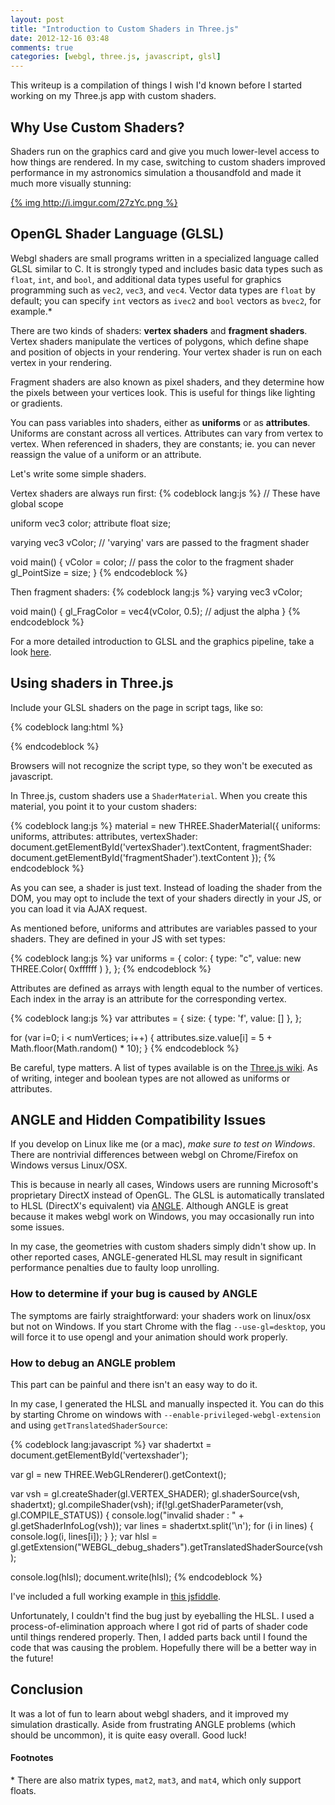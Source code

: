 ```yaml
---
layout: post
title: "Introduction to Custom Shaders in Three.js"
date: 2012-12-16 03:48
comments: true
categories: [webgl, three.js, javascript, glsl]
---
```


This writeup is a compilation of things I wish I'd known before I started working on my Three.js app with custom shaders.

## Why Use Custom Shaders?

Shaders run on the graphics card and give you much lower-level access to how things are rendered.  In my case, switching to custom shaders improved performance in my astronomics simulation a thousandfold and made it much more visually stunning:


[{% img http://i.imgur.com/27zYc.png %}](http://asterank.com/3d)

## OpenGL Shader Language (GLSL)

Webgl shaders are small programs written in a specialized language called GLSL similar to C.  It is strongly typed and includes basic data types such as `float`, `int`, and `bool`, and additional data types useful for graphics programming such as `vec2`, `vec3`, and `vec4`.  Vector data types are `float` by default; you can specify `int` vectors as `ivec2` and `bool` vectors as `bvec2`, for example.\*

There are two kinds of shaders: **vertex shaders** and **fragment shaders**.  Vertex shaders manipulate the vertices of polygons, which define shape and position of objects in your rendering.  Your vertex shader is run on each vertex in your rendering.

Fragment shaders are also known as pixel shaders, and they determine how the pixels between your vertices look.  This is useful for things like lighting or gradients.

You can pass variables into shaders, either as **uniforms** or as **attributes**.  Uniforms are constant across all vertices.  Attributes can vary from vertex to vertex.  When referenced in shaders, they are constants; ie. you can never reassign the value of a uniform or an attribute.

Let's write some simple shaders.

<!-- more -->

Vertex shaders are always run first:
{% codeblock lang:js %}
// These have global scope

uniform vec3 color;
attribute float size;

varying vec3 vColor;  // 'varying' vars are passed to the fragment shader

void main() {
  vColor = color;   // pass the color to the fragment shader
  gl_PointSize = size;
}
{% endcodeblock %}

Then fragment shaders:
{% codeblock lang:js %}
varying vec3 vColor;

void main() {
  gl_FragColor = vec4(vColor, 0.5);  // adjust the alpha
}
{% endcodeblock %}

For a more detailed introduction to GLSL and the graphics pipeline, take a look [here](http://nehe.gamedev.net/article/glsl_an_introduction/25007/).

## Using shaders in Three.js

Include your GLSL shaders on the page in script tags, like so:

{% codeblock lang:html %}
<script type="x-shader/x-vertex" id="vertexShader">
  // Your GLSL vertex shader here...
</script>

<script type="x-shader/x-fragment" id="fragmentShader">
  // Your GLSL fragment shader here...
</script>
{% endcodeblock %}

Browsers will not recognize the script type, so they won't be executed as javascript.

In Three.js, custom shaders use a `ShaderMaterial`.  When you create this material, you point it to your custom shaders:

{% codeblock lang:js %}
material = new THREE.ShaderMaterial({
  uniforms: uniforms,
  attributes: attributes,
  vertexShader: document.getElementById('vertexShader').textContent,
  fragmentShader: document.getElementById('fragmentShader').textContent
});
{% endcodeblock %}

As you can see, a shader is just text.  Instead of loading the shader from the DOM, you may opt to include the text of your shaders directly in your JS, or you can load it via AJAX request.

As mentioned before, uniforms and attributes are variables passed to your shaders.  They are defined in your JS with set types:

{% codeblock lang:js %}
var uniforms = {
  color: { type: "c", value: new THREE.Color( 0xffffff ) },
};
{% endcodeblock %}

Attributes are defined as arrays with length equal to the number of vertices.  Each index in the array is an attribute for the corresponding vertex.

{% codeblock lang:js %}
var attributes = {
  size: { type: 'f', value: [] },
};

for (var i=0; i < numVertices; i++) {
  attributes.size.value[i] = 5 + Math.floor(Math.random() * 10);
}
{% endcodeblock %}

Be careful, type matters. A list of types available is on the [Three.js wiki](https://github.com/mrdoob/three.js/wiki/Uniforms-types).  As of writing, integer and boolean types are not allowed as uniforms or attributes.

## ANGLE and Hidden Compatibility Issues

If you develop on Linux like me (or a mac), *make sure to test on Windows*.  There are nontrivial differences between webgl on Chrome/Firefox on Windows versus Linux/OSX.

This is because in nearly all cases, Windows users are running Microsoft's proprietary DirectX instead of OpenGL.  The GLSL is automatically translated to HLSL (DirectX's equivalent) via [ANGLE](http://code.google.com/p/angleproject/).  Although ANGLE is great because it makes webgl work on Windows, you may occasionally run into some issues.

In my case, the geometries with custom shaders simply didn't show up.  In other reported cases, ANGLE-generated HLSL may result in significant performance penalties due to faulty loop unrolling.

### How to determine if your bug is caused by ANGLE

The symptoms are fairly straightforward: your shaders work on linux/osx but not on Windows.  If you start Chrome with the flag `--use-gl=desktop`, you will force it to use opengl and your animation should work properly.

### How to debug an ANGLE problem

This part can be painful and there isn't an easy way to do it.

In my case, I generated the HLSL and manually inspected it.  You can do this by starting Chrome on windows  with `--enable-privileged-webgl-extension` and using `getTranslatedShaderSource`:

{% codeblock lang:javascript %}
var shadertxt = document.getElementById('vertexshader');

var gl = new THREE.WebGLRenderer().getContext();

var vsh = gl.createShader(gl.VERTEX_SHADER);
gl.shaderSource(vsh, shadertxt);
gl.compileShader(vsh);
if(!gl.getShaderParameter(vsh, gl.COMPILE_STATUS)) {
    console.log("invalid shader : " + gl.getShaderInfoLog(vsh));
    var lines = shadertxt.split('\n');
    for (i in lines) {
        console.log(i, lines[i]);
    }
};
var hlsl = gl.getExtension("WEBGL_debug_shaders").getTranslatedShaderSource(vsh);

console.log(hlsl);
document.write(hlsl);
{% endcodeblock %}

I've included a full working example in [this jsfiddle](http://jsfiddle.net/QPaRF/4/).

Unfortunately, I couldn't find the bug just by eyeballing the HLSL.  I used a process-of-elimination approach where I got rid of parts of shader code until things rendered properly.  Then, I added parts back until I found the code that was causing the problem.  Hopefully there will be a better way in the future!

## Conclusion

It was a lot of fun to learn about webgl shaders, and it improved my simulation drastically.  Aside from frustrating ANGLE problems (which should be uncommon), it is quite easy overall.  Good luck!

#### Footnotes

\* There are also matrix types, `mat2`, `mat3`, and `mat4`, which only support floats.
